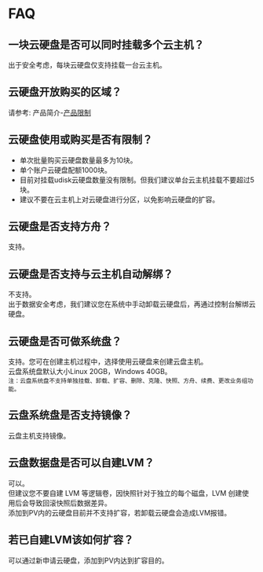 # FAQ



## 一块云硬盘是否可以同时挂载多个云主机？

出于安全考虑，每块云硬盘仅支持挂载一台云主机。  

## 云硬盘开放购买的区域？

请参考: 产品简介-[产品限制](udisk/introduction/limit)

## 云硬盘使用或购买是否有限制？

  - 单次批量购买云硬盘数量最多为10块。
  - 单个账户云硬盘配额1000块。
  - 目前对挂载udisk云硬盘数量没有限制。但我们建议单台云主机挂载不要超过5块。
  - 建议不要在云主机上对云硬盘进行分区，以免影响云硬盘的扩容。

## 云硬盘是否支持方舟？

支持。    

## 云硬盘是否支持与云主机自动解绑？

不支持。  
出于数据安全考虑，我们建议您在系统中手动卸载云硬盘后，再通过控制台解绑云硬盘。  

## 云硬盘是否可做系统盘？

支持。您可在创建主机过程中，选择使用云硬盘来创建云盘主机。   
云盘系统盘默认大小Linux 20GB，Windows 40GB。  
`注：云盘系统盘不支持单独挂载、卸载、扩容、删除、克隆、快照、方舟、续费、更改业务组功能。`

## 云盘系统盘是否支持镜像？

云盘主机支持镜像。  

## 云盘数据盘是否可以自建LVM？

可以。  
但建议您不要自建 LVM 等逻辑卷，因快照针对于独立的每个磁盘，LVM 创建使用后会导致回滚快照后数据差异。  
添加到PV内的云硬盘目前并不支持扩容，若卸载云硬盘会造成LVM报错。  

## 若已自建LVM该如何扩容？

可以通过新申请云硬盘，添加到PV内达到扩容目的。
